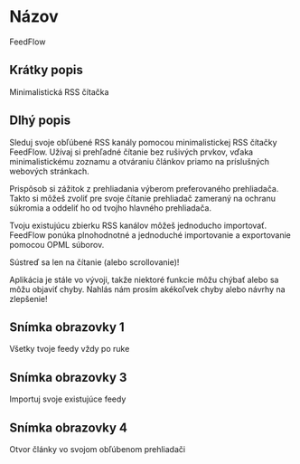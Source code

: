 # Názov

FeedFlow

## Krátky popis

Minimalistická RSS čítačka

## Dlhý popis

Sleduj svoje obľúbené RSS kanály pomocou minimalistickej RSS čítačky FeedFlow.
Užívaj si prehľadné čítanie bez rušivých prvkov, vďaka minimalistickému zoznamu
a otváraniu článkov priamo na príslušných webových stránkach.

Prispôsob si zážitok z prehliadania výberom preferovaného prehliadača. Takto si
môžeš zvoliť pre svoje čítanie prehliadač zameraný na ochranu súkromia a oddeliť
ho od tvojho hlavného prehliadača.

Tvoju existujúcu zbierku RSS kanálov môžeš jednoducho importovať. FeedFlow
ponúka plnohodnotné a jednoduché importovanie a exportovanie pomocou OPML
súborov.

Sústreď sa len na čítanie (alebo scrollovanie)!

Aplikácia je stále vo vývoji, takže niektoré funkcie môžu chýbať alebo sa môžu
objaviť chyby. Nahlás nám prosím akékoľvek chyby alebo návrhy na zlepšenie!

## Snímka obrazovky 1

Všetky tvoje feedy vždy po ruke

## Snímka obrazovky 3

Importuj svoje existujúce feedy

## Snímka obrazovky 4

Otvor články vo svojom obľúbenom prehliadači
